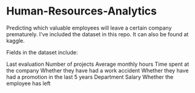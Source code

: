 # Human-Resources-Analytics
Predicting which valuable employees will leave a certain company prematurely.
I've included the dataset in this repo. It can also be found at kaggle.

Fields in the dataset include:

Last evaluation
Number of projects
Average monthly hours
Time spent at the company
Whether they have had a work accident
Whether they have had a promotion in the last 5 years
Department
Salary
Whether the employee has left
